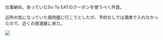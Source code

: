 仕事納め。余っていたGo To EATのクーポンを使うべく外食。

近所の気になっていた焼肉屋に行こうとしたが、予約なしでは満席で入れなかったので、近くの居酒屋に来た。

![](https://ceshmina-photos.s3.ap-northeast-1.amazonaws.com/medium/202212/20221228-174332.jpg)
